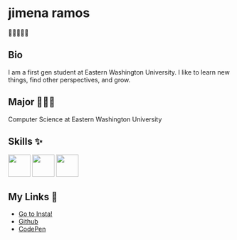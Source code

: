 <!-- ![GIF](giphy.webp) -->

# jimena ramos
🦋✨🌻🫶🏼


## Bio 
I am a first gen student at Eastern Washington University. I like to learn new things, find other perspectives, and grow.


## Major 👩🏻‍🎓
Computer Science at Eastern Washington University


## Skills ✨
<img src="https://cdn.jsdelivr.net/gh/devicons/devicon@latest/icons/html5/html5-original.svg" width="50"  />

<img src="https://cdn.jsdelivr.net/gh/devicons/devicon@latest/icons/css3/css3-original.svg" width="50"  />

 <img src="https://cdn.jsdelivr.net/gh/devicons/devicon@latest/icons/javascript/javascript-original.svg" width="50" />
          
          

## My Links 🔗
* [Go to Insta!](https://instagram.com/jimenayramos)
* [Github](https://github.com/jyr08)
* [CodePen](https://codepen.com/jyr08)

